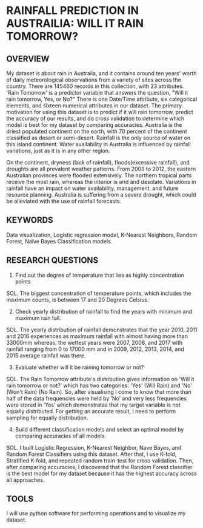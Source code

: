 # RAINFALL PREDICTION IN AUSTRAILIA: WILL IT RAIN TOMORROW?
## OVERVIEW
My dataset is about rain in Australia, and it contains around ten years' worth of daily meteorological observations from a variety of sites across the country. There are 145460 records in this collection, with 23 attributes. 'Rain Tomorrow' is a predictor variable that answers the question, "Will it rain tomorrow, Yes, or No?" There is one Date/Time attribute, six categorical elements, and sixteen numerical attributes in our dataset. The primary motivation for using this dataset is to predict if it will rain tomorrow, predict the accuracy of our results, and do cross validation to determine which model is best for my dataset by comparing accuracies. Australia is the driest populated continent on the earth, with 70 percent of the continent classified as desert or semi-desert. Rainfall is the only source of water on this island continent. Water availability in Australia is influenced by rainfall variations, just as it is in any other region. 

On the continent, dryness (lack of rainfall), floods(excessive rainfall), and droughts are all prevalent weather patterns. From 2009 to 2012, the eastern Australian provinces were flooded extensively. The northern tropical parts receive the most rain, whereas the interior is arid and desolate. Variations in rainfall have an impact on water availability, management, and future resource planning. Australia is suffering from a severe drought, which could be alleviated with the use of rainfall forecasts.

## KEYWORDS
Data visualization, Logistic regression model, K-Nearest Neighbors, Random Forest, Naïve Bayes Classification models.

## RESEARCH QUESTIONS
1.	Find out the degree of temperature that lies as highly concentration points
	
SOL. The biggest concentration of temperature points, which includes the maximum counts, is between 17 and 20 Degrees Celsius.

2.	Check yearly distribution of rainfall to find the years with minimum and maximum rain fall. 

SOL. The yearly distribution of rainfall demonstrates that the year 2010, 2011 and 2016 experiences as maximum rainfall with almost having more than 33000mm whereas, the wettest years were 2007, 2008, and 2017 with rainfall ranging from 0 to 17000 mm and in 2009, 2012, 2013, 2014, and 2015 average rainfall was there.

3.	Evaluate whether will it be raining tomorrow or not?

SOL. The Rain Tomorrow attribute's distribution gives information on 'Will it rain tomorrow or not?' which has two categories: 'Yes' (Will Rain) and 'No' (Won't Rain) (No Rain). So, after visualising I come to know that more than half of the data frequencies were held by ‘No’ and very less frequencies were stored in ‘Yes’ which demonstrates that my target variable is not equally distributed. For getting an accurate result, I need to perform sampling for equally distribution.

4.	Build different classification models and select an optimal model by comparing accuracies of all models.

SOL. I built Logistic Regression, K-Nearest Neighbor, Nave Bayes, and Random Forest Classifiers using this dataset. After that, I use K-fold, Stratified K-fold, and repeated random train-test for cross validation. Then, after comparing accuracies, I discovered that the Random Forest classifier is the best model for my dataset because it has the highest accuracy across all approaches.

## TOOLS
I will use python software for performing operations and to visualize my dataset.



